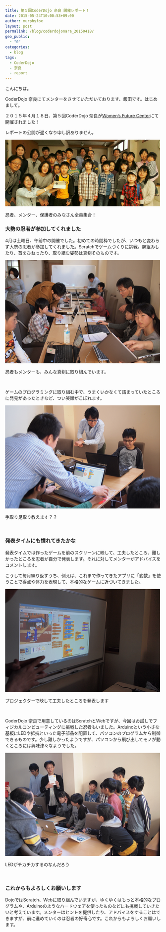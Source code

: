 ```yaml
---
title: 第５回CoderDojo 奈良 開催レポート！
date: 2015-05-24T10:00:53+09:00
author: murphyfox
layout: post
permalink: /blog/coderdojonara_20150418/
geo_public:
  - "0"
categories:
  - blog
tags:
  - CoderDojo
  - 奈良
  - report
---
```

こんにちは。
  
CoderDojo 奈良にてメンターをさせていただいております、飯田です。はじめまして。

２０１５年４月１８日、第５回CoderDojo 奈良が[Women’s Future Center](http://wfc-wa.com/)にて開催されました！
  
レポートの公開が遅くなり申し訳ありません。

<img src="/assets/images/2015/05/20150418_dojo.jpg" alt="集合写真" width="500" height="215" />
  
忍者、メンター、保護者のみなさん全員集合！ 

<h3>
  大勢の忍者が参加してくれました
</h3>

4月は土曜日、午前中の開催でした。初めての時間枠でしたが、いつもと変わらず大勢の忍者が参加してくれました。Scratchでゲームづくりに挑戦。腕組みしたり、首をひねったり、取り組む姿勢は真剣そのものです。

<img src="/assets/images/2015/05/002-p4185191.jpg" alt="" width="500" height="333" />
  
忍者もメンターも、みんな真剣に取り組んでいます。 

&nbsp;

ゲームのプログラミングに取り組む中で、うまくいかなくて詰まっていたところに発見があったときなど、つい笑顔がこぼれます。

<img src="/assets/images/2015/05/003-p4185192.jpg" alt="" width="500" height="333" />
  
手取り足取り教えます？？ 

&nbsp;

<h3>
  発表タイムにも慣れてきたかな
</h3>

発表タイムでは作ったゲームを前のスクリーンに映して、工夫したところ、難しかったところを忍者が自分で発表します。それに対してメンターがアドバイスをコメントします。

こうして毎月繰り返すうち、例えば、これまで作ってきたアプリに「変数」を使うことで得点や体力を表現して、本格的なゲームに近づいてきました。

<img src="/assets/images/2015/05/008-p4185197.jpg" alt="" width="500" height="333" />
  
プロジェクターで映して工夫したところを発表します 

&nbsp;

CoderDojo 奈良で用意しているのはScratchとWebですが、今回はお試しでフィジカルコンピューティングに挑戦した忍者もいました。Arduinoという小さな基板にLEDや抵抗といった電子部品を配置して、パソコンのプログラムから制御できるものです。少し難しかったようですが、パソコンから飛び出してモノが動くところには興味津々なようでした。

<img src="/assets/images/2015/05/012-p4185202.jpg" alt="" width="500" height="333" />
  
LEDがチカチカするのなんだろう 

&nbsp;

<h3>
  これからもよろしくお願いします
</h3>

DojoではScratch、Webに取り組んでいますが、ゆくゆくはもっと本格的なプログラムや、Arduinoのようなハードウェアを使ったものなどにも挑戦していきたいと考えています。メンターはヒントを提供したり、アドバイスをすることはできますが、前に進めていくのは忍者の好奇心です。これからもよろしくお願いします。